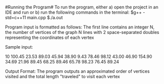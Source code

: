#Running the Program#
To run the program, either a) open the project in an IDE and run or b) run the following commands in the terminal:
$g++ -std=c++11 main.cpp
    $./a.out

Program input is formatted as follows:
    The first line contains an integer N, the number of vertices of the graph
    N lines with 2 space-separated doubles representing the coordinates of each vertex

Sample input:

10
100.45 23.53
89.03 45.94
38.90 9.43
78.46 98.12
43.00 46.90
154.90 34.69
21.96 89.45
68.25 89.46
65.78 98.23
76.45 89.24

Output Format:
    The program outputs an approximated order of vertices visited and the total length "traveled" to visit each vertex
